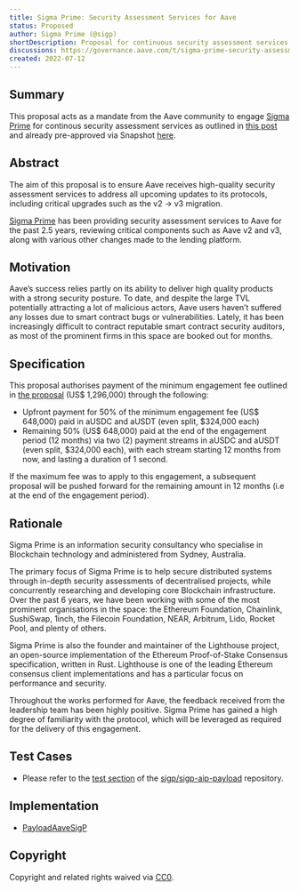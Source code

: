 ```yaml
---
title: Sigma Prime: Security Assessment Services for Aave
status: Proposed
author: Sigma Prime (@sigp)
shortDescription: Proposal for continuous security assessment services from Sigma Prime
discussions: https://governance.aave.com/t/sigma-prime-security-assessment-services-for-aave/8518
created: 2022-07-12
---
```


## Summary

This proposal acts as a mandate from the Aave community to engage [Sigma Prime](https://sigmaprime.io) for continous security assessment services as outlined in [this post](https://governance.aave.com/t/sigma-prime-security-assessment-services-for-aave/8518) and already pre-approved via Snapshot [here](https://snapshot.org/#/aave.eth/proposal/0xf4d2d4c89e29cd11472d5b86f013cb0995952b96099ced35eb91a03e99fbb5cf).


## Abstract

The aim of this proposal is to ensure Aave receives high-quality security assessment services to address all upcoming updates to its protocols, including critical upgrades such as the v2 → v3 migration.

[Sigma Prime](https://sigmaprime.io) has been providing security assessment services to Aave for the past 2.5 years, reviewing critical components such as Aave v2 and v3, along with various other changes made to the lending platform.

## Motivation

Aave’s success relies partly on its ability to deliver high quality products with a strong security posture. To date, and despite the large TVL potentially attracting a lot of malicious actors, Aave users haven’t suffered any losses due to smart contract bugs or vulnerabilities. Lately, it has been increasingly difficult to contract reputable smart contract security auditors, as most of the prominent firms in this space are booked out for months.


## Specification

This proposal authorises payment of the minimum engagement fee outlined in [the proposal](https://governance.aave.com/t/sigma-prime-security-assessment-services-for-aave/8518) (US$ 1,296,000) through the following:
- Upfront payment for 50% of the minimum engagement fee (US$ 648,000) paid in aUSDC and aUSDT (even split, $324,000 each)
- Remaining 50% (US$ 648,000) paid at the end of the engagement period (12 months) via two (2) payment streams in aUSDC and aUSDT (even split, $324,000 each), with each stream starting 12 months from now, and lasting a duration of 1 second.

If the maximum fee was to apply to this engagement, a subsequent proposal will be pushed forward for the remaining amount in 12 months (i.e at the end of the engagement period).


## Rationale

Sigma Prime is an information security consultancy who specialise in Blockchain technology and administered from Sydney, Australia.

The primary focus of Sigma Prime is to help secure distributed systems through in-depth security assessments of decentralised projects, while concurrently researching and developing core Blockchain infrastructure. Over the past 6 years, we have been working with some of the most prominent organisations in the space: the Ethereum Foundation, Chainlink, SushiSwap, 1inch, the Filecoin Foundation, NEAR, Arbitrum, Lido, Rocket Pool, and plenty of others.

Sigma Prime is also the founder and maintainer of the Lighthouse project, an open-source implementation of the Ethereum Proof-of-Stake Consensus specification, written in Rust. Lighthouse is one of the leading Ethereum consensus client implementations and has a particular focus on performance and security.

Throughout the works performed for Aave, the feedback received from the leadership team has been highly positive. Sigma Prime has gained a high degree of familiarity with the protocol, which will be leveraged as required for the delivery of this engagement.

## Test Cases

- Please refer to the [test section](https://github.com/sigp/sigp-aip-payload/tree/master/test) of the [sigp/sigp-aip-payload](https://github.com/sigp/sigp-aip-payload) repository.

## Implementation

- [PayloadAaveSigP](https://etherscan.io/address/0xe8ea74754dce51168102e820424f7e7f74c5be3e#code)

## Copyright

Copyright and related rights waived via [CC0](https://creativecommons.org/publicdomain/zero/1.0/).
